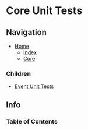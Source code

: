 # Core Unit Tests

## Navigation

* [Home](/README.md)
	* [Index](/docs/Index.md)
	* [Core](/src/Core/README.md)

### Children

* [Event Unit Tests](/src/CoreUnitTests/Event/README.md)

## Info

### Table of Contents